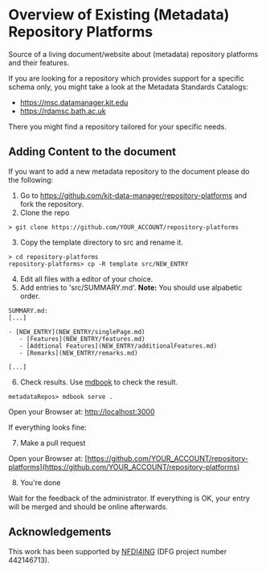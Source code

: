 # Overview of Existing (Metadata) Repository Platforms

Source of a living document/website about (metadata) repository platforms and their features.

If you are looking for a repository which provides support for a specific schema only, you might take a look at the Metadata Standards Catalogs:

- https://msc.datamanager.kit.edu
- https://rdamsc.bath.ac.uk

There you might find a repository tailored for your specific needs.

## Adding Content to the document
If you want to add a new metadata repository to the document please do the following:
1. Go to https://github.com/kit-data-manager/repository-platforms and fork the repository.
2. Clone the repo
```
> git clone https://github.com/YOUR_ACCOUNT/repository-platforms
```
3. Copy the template directory to src and rename it.
```
> cd repository-platforms
repository-platforms> cp -R template src/NEW_ENTRY
```
4. Edit all files with a editor of your choice.
5. Add entries to 'src/SUMMARY.md'.
**Note:** You should use alpabetic order.
```
SUMMARY.md:
[...]

- [NEW_ENTRY](NEW_ENTRY/singlePage.md)
   - [Features](NEW_ENTRY/features.md)
   - [Addtional Features](NEW_ENTRY/additionalFeatures.md)
   - [Remarks](NEW_ENTRY/remarks.md)

[...]
```

6. Check results.
Use [mdbook](https://github.com/rust-lang/mdBook/releases) to check the result.
```
metadataRepos> mdbook serve .
```
Open your Browser at: [http://localhost:3000](http://localhost:3000)

If everything looks fine:

7. Make a pull request

Open your Browser at: [https://github.com/YOUR_ACCOUNT/repository-platforms](https://github.com/YOUR_ACCOUNT/repository-platforms)

8. You're done

Wait for the feedback of the administrator. If everything is OK, your entry will be merged and should be online afterwards.

## Acknowledgements

This work has been supported by [NFDI4ING](https://nfdi4ing.de/) (DFG project number 442146713).
